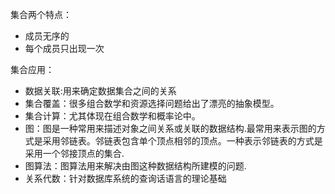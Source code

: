 集合两个特点：

* 成员无序的
* 每个成员只出现一次

集合应用：

* 数据关联:用来确定数据集合之间的关系
* 集合覆盖：很多组合数学和资源选择问题给出了漂亮的抽象模型。
* 集合计算：尤其体现在组合数学和概率论中。
* 图：图是一种常用来描述对象之间关系或关联的数据结构.最常用来表示图的方式是采用邻链表。邻链表包含单个顶点相邻的顶点。一种表示邻链表的方式是采用一个邻接顶点的集合.
* 图算法：图算法用来解决由图这种数据结构所建模的问题.
* 关系代数：针对数据库系统的查询话语言的理论基础
